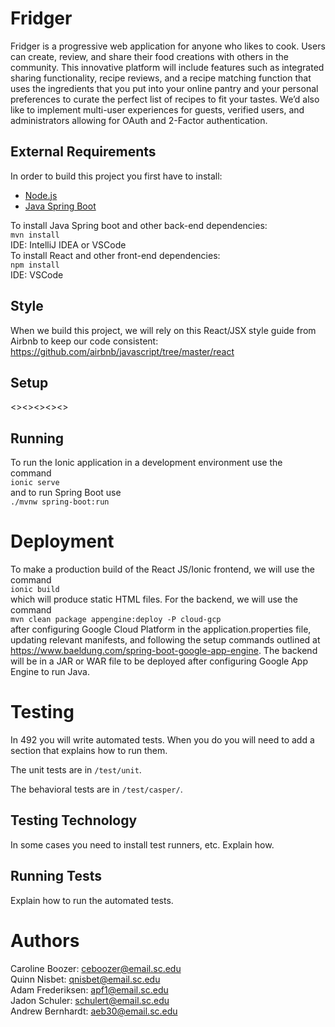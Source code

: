 # Fridger

Fridger is a progressive web application for anyone who likes to cook. Users can create, review, and share their food creations with others in the community. This innovative platform will include features such as integrated sharing functionality, recipe reviews, and a recipe matching function that uses the ingredients that you put into your online pantry and your personal preferences to curate the perfect list of recipes to fit your tastes. We’d also like to implement multi-user experiences for guests, verified users, and administrators allowing for OAuth and 2-Factor authentication.

## External Requirements

In order to build this project you first have to install:

* [Node.js](https://nodejs.org/en/)
* [Java Spring Boot](https://spring.io/projects/spring-boot)

To install Java Spring boot and other back-end dependencies: \
`mvn install` \
IDE: IntelliJ IDEA or VSCode \
To install React and other front-end dependencies: \
`npm install` \
IDE: VSCode

## Style
When we build this project, we will rely on this React/JSX style guide from Airbnb to keep our code consistent: 
<https://github.com/airbnb/javascript/tree/master/react>

## Setup

<><><><><>

## Running

To run the Ionic application in a development environment use the command \
`ionic serve` \
and to run Spring Boot use \
`./mvnw spring-boot:run`

# Deployment

To make a production build of the React JS/Ionic frontend, we will use the command \
`ionic build` \
which will produce static HTML files. For the backend, we will use the command \
`mvn clean package appengine:deploy -P cloud-gcp` \
after configuring Google Cloud Platform in the application.properties file, updating relevant manifests, and following the setup commands outlined at https://www.baeldung.com/spring-boot-google-app-engine. The backend will be in a JAR or WAR file to be deployed after configuring Google App Engine to run Java.

# Testing

In 492 you will write automated tests. When you do you will need to add a
section that explains how to run them.

The unit tests are in `/test/unit`.

The behavioral tests are in `/test/casper/`.

## Testing Technology

In some cases you need to install test runners, etc. Explain how.

## Running Tests

Explain how to run the automated tests.

# Authors

Caroline Boozer: ceboozer@email.sc.edu \
Quinn Nisbet: qnisbet@email.sc.edu \
Adam Frederiksen: apf1@email.sc.edu \
Jadon Schuler: schulert@email.sc.edu \
Andrew Bernhardt: aeb30@email.sc.edu
